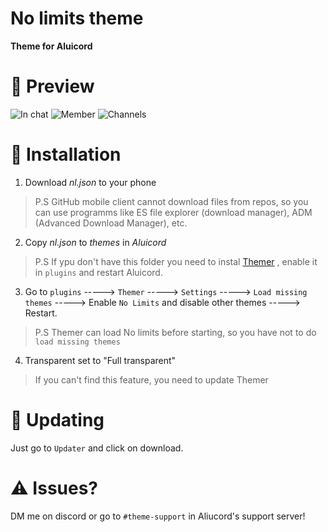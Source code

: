 # No limits theme

**Theme for Aluicord**

# 📱 Preview
![In chat](https://media.discordapp.net/attachments/891181839602049054/894616886292119662/Screenshot_20211004-184846.png "In chat")
![Member](https://media.discordapp.net/attachments/891181839602049054/894616886707372132/Screenshot_20211004-184854.png "Member")
![Channels](https://media.discordapp.net/attachments/891181839602049054/894616887009366106/59_20211004185207.png "Channels")

# 📲 Installation
1. Download *nl.json* to your phone
> P.S GitHub mobile client cannot download files from repos, so you can use programms like ES file explorer (download manager), ADM (Advanced Download Manager), etc.

2. Copy *nl.json*  to *themes*  in *Aluicord*  
> P.S If ypu don't have this folder you need to instal [Themer](https://github.com/Aluicord/DiscordThemer/releases "Themer") , enable it in `plugins` and restart Aluicord.

3. Go to `plugins` -----> `Themer` -----> `Settings` -----> `Load missing themes` -----> Enable `No Limits` and disable other themes -----> Restart.
> P.S Themer can load No limits before starting, so you have not to do `load missing themes`

4. Transparent set to "Full transparent"
> If you can't find this feature, you need to update Themer
# 🔄 Updating
Just  go to `Updater` and click on download.

# ⚠️ Issues?
 DM me on discord or go to `#theme-support` in Aliucord's support server!

